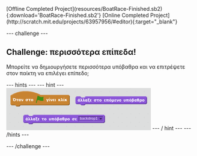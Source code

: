 <div class="p-hero-buttons">
 [Offline Completed Project](resources/BoatRace-Finished.sb2){:download='BoatRace-Finished.sb2'}
 [Online Completed Project](http://scratch.mit.edu/projects/63957956/#editor){:target="_blank"}
</div>

\--- challenge \---

## Challenge: περισσότερα επίπεδα!

Μπορείτε να δημιουργήσετε περισσότερα υπόβαθρα και να επιτρέψετε στον παίκτη να επιλέγει επίπεδο;

\--- hints \--- \--- hint \--- ![screenshot](images/boat-levels-blocks.png) \--- / hint \--- \--- /hints \---

\--- /challenge \---